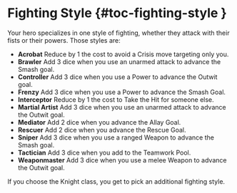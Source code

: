 # Fighting Style {#toc-fighting-style }

Your hero specializes in one style of fighting, whether they attack 
with their fists or their powers. Those styles are:

- **Acrobat**        Reduce by 1 the cost to avoid a Crisis move targeting only you.
- **Brawler**        Add 3 dice when you use an unarmed attack to advance the Smash goal.
- **Controller**     Add 3 dice when you use a Power to advance the Outwit goal.
- **Frenzy**         Add 3 dice when you use a Power to advance the Smash Goal.
- **Interceptor**    Reduce by 1 the cost to Take the Hit for someone else.
- **Martial Artist** Add 3 dice when you use an unarmed attack to advance the Outwit goal.
- **Mediator**       Add 2 dice when you advance the Allay Goal.
- **Rescuer**        Add 2 dice when you advance the Rescue Goal.
- **Sniper**         Add 3 dice when you use a ranged Weapon to advance the Smash goal.
- **Tactician**      Add 3 dice when you add to the Teamwork Pool.
- **Weaponmaster**   Add 3 dice when you use a melee Weapon to advance the Outwit goal.

If you choose the Knight class, you get to pick an additional fighting style. 

